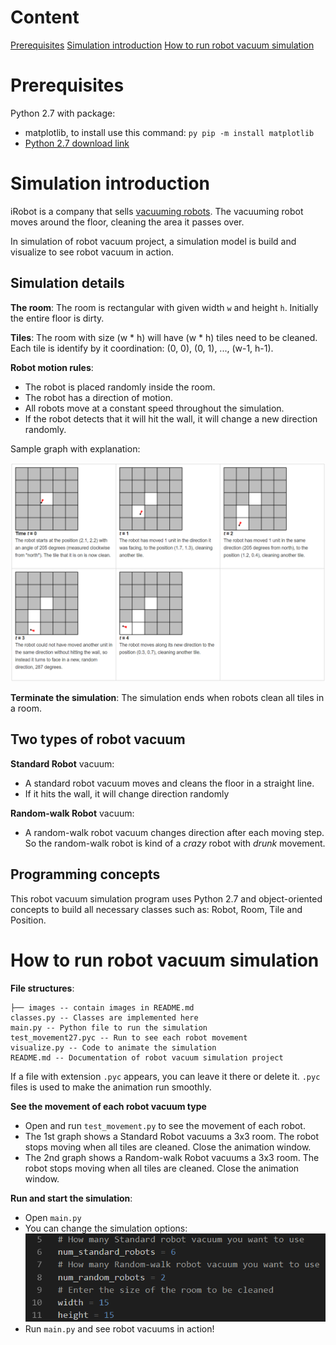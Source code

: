 # Content
[Prerequisites](#Prerequisites)
[Simulation introduction](#simulation-introduction)
[How to run robot vacuum simulation](#how-to-run-robot-vacuum-simulation)

# Prerequisites
Python 2.7 with package:
* matplotlib, to install use this command: `py pip -m install matplotlib`
* [Python 2.7 download link](https://www.python.org/downloads/release/python-2718/)

# Simulation introduction
iRobot is a company that sells [vacuuming robots](https://www.irobot.com/). The vacuuming robot moves around the floor, cleaning the area it passes over.

In simulation of robot vacuum project, a simulation model is build and visualize to see robot vacuum in action.

## Simulation details
**The room**: The room is rectangular with given width `w` and height `h`. Initially the entire floor is dirty.

**Tiles**: The room with size (w * h) will have (w * h) tiles need to be cleaned. Each tile is identify by it coordination: (0, 0), (0, 1), ..., (w-1, h-1).

**Robot motion rules**:
* The robot is placed randomly inside the room.
* The robot has a direction of motion.
* All robots move at a constant speed throughout the simulation.
* If the robot detects that it will hit the wall, it will change a new direction randomly.

Sample graph with explanation:

  ![Sample graph](/images/simulation.png)

**Terminate the simulation**: The simulation ends when robots clean all tiles in a room.

## Two types of robot vacuum
**Standard Robot** vacuum:
- A standard robot vacuum moves and cleans the floor in a straight line.
- If it hits the wall, it will change direction randomly

**Random-walk Robot** vacuum:
- A random-walk robot vacuum changes direction after each moving step. So the random-walk robot is kind of a *crazy* robot with *drunk* movement.

## Programming concepts
This robot vacuum simulation program uses Python 2.7 and object-oriented concepts to build all necessary classes such as: Robot, Room, Tile and Position.

# How to run robot vacuum simulation
**File structures**:
```
├── images -- contain images in README.md
classes.py -- Classes are implemented here
main.py -- Python file to run the simulation
test_movement27.pyc -- Run to see each robot movement
visualize.py -- Code to animate the simulation
README.md -- Documentation of robot vacuum simulation project
```

If a file with extension `.pyc` appears, you can leave it there or delete it. `.pyc` files is used to make the animation run smoothly.

**See the movement of each robot vacuum type**
- Open and run `test_movement.py` to see the movement of each robot.
- The 1st graph shows a Standard Robot vacuums a 3x3 room. The robot stops moving when all tiles are cleaned. Close the animation window.
- The 2nd graph shows a Random-walk Robot vacuums a 3x3 room. The robot stops moving when all tiles are cleaned. Close the animation window.

**Run and start the simulation**:
- Open `main.py`
- You can change the simulation options:
  ![Simulation Options](./images/simulation-options.png)
- Run `main.py` and see robot vacuums in action!